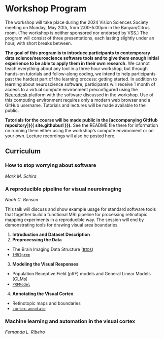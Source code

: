 # Workshop Program

The workshop will take place during the 2024 Vision Sciences Society meeting on
Monday, May 20th, from 2:00-5:00pm in the Banyan/Citrus room. (The workshop is
neither sponsored nor endorsed by VSS.) The program will consist of three
presentations, each lasting slightly under an hour, with short breaks between.

**The goal of this program is to introduce participants to contemporary data
science/neuroscience software tools and to give them enough initial experience
to be able to apply them in their own research.** We cannot teach everything
about any tool in a three hour workshop, but through hands-on tutorials and
follow-along coding, we intend to help participants past the hardest part of the
learning process: getting started. In addition to learning about neuroscience
software, participants will receive 1 month of access to a virtual compute
environment preconfigured using the [Neurodesk](https://neurodesk.org/) platform
with the software discussed in the workshop. Use of this computing environment
requires only a modern web browser and a GitHub username. Tutorials and lectures
will be made available to the public.

**Tutorials for the course will be made public in the [accompanying GitHub
repository]({{ site.githuburl }}).** See the README file there for information
on running them either using the workshop's compute environment or on your own.
Lecture recordings will also be posted here.


## Curriculum

### How to stop worrying about software

*Mark M. Schira*

<!-- Insert abstract / edit title here! -->


### A reproducible pipeline for visual neuroimaging

*Noah C. Benson*

This talk will discuss and show example usage for standard software tools that
together build a functional MRI pipeline for processing retinotopic mapping
experiments in a reproducible way. The session will end by demonstrating tools
for drawing visual area boundaries.

1. **Introduction and Dataset Description**
2. **Preprocessing the Data**
  * The Brain Imaging Data Structure ([`BIDS`](https://bids.neuroimaging.io/))
  * [`fMRIprep`](https://fmriprep.org/en/stable/)
3. **Modeling the Visual Responses**
  * Population Receptive Field (pRF) models and General Linear Models (GLMs)
  * [`PRFModel`](https://github.com/vistalab/PRFModel)
4. **Annotating the Visual Cortex**
  * Retinotopic maps and boundaries
  * [`cortex-annotate`](https://github.com/noahbenson/cortex-annotate)


### Machine learning and automation in the visual cortex

*Fernanda L. Ribeiro*

<!-- Insert abstract / edit title here! -->
